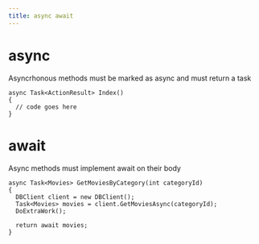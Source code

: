 ```yaml
---
title: async await
---
```


# async

Asyncrhonous methods must be marked as async and must return a task

```
async Task<ActionResult> Index()
{
  // code goes here
}
```

# await

Async methods must implement await on their body

```
async Task<Movies> GetMoviesByCategory(int categoryId)
{
  DBClient client = new DBClient();
  Task<Movies> movies = client.GetMoviesAsync(categoryId);
  DoExtraWork();
  
  return await movies;
}
```
